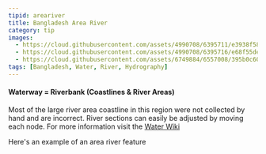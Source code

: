 ```yaml
---
tipid: areariver
title: Bangladesh Area River
category: tip
images:
  - https://cloud.githubusercontent.com/assets/4990708/6395711/e3938f58-bda7-11e4-8a2f-bd796d18607c.PNG
  - https://cloud.githubusercontent.com/assets/4990708/6395716/e68f55de-bda7-11e4-9553-e684324ea656.PNG
  - https://cloud.githubusercontent.com/assets/6749884/6557008/395b0c60-c648-11e4-80de-546ceed965f9.jpg
tags: [Bangladesh, Water, River, Hydrography]
---
```


#### Waterway = Riverbank (Coastlines & River Areas)

Most of the large river area coastline in this region were not collected by hand and are incorrect. River sections can easily be adjusted by moving each node. For more information visit the [Water Wiki](http://wiki.openstreetmap.org/wiki/Water)

Here's an example of an area river feature
